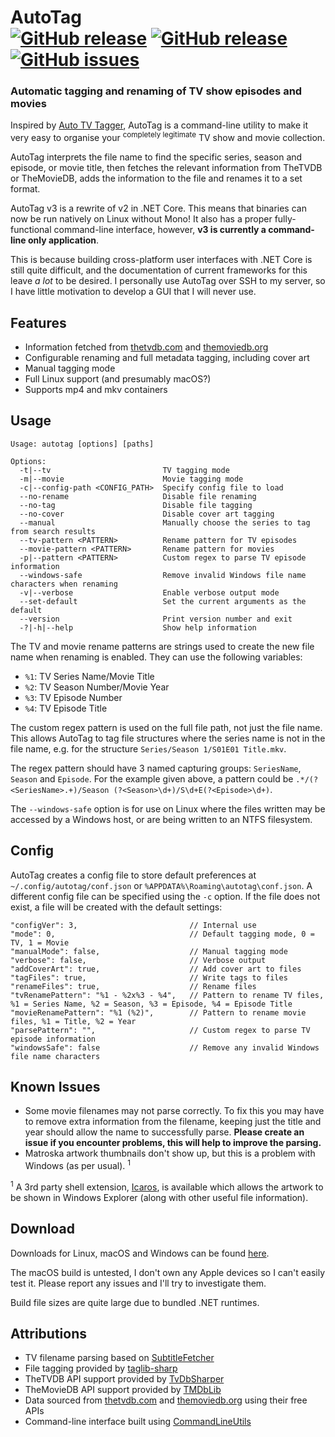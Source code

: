 # AutoTag <br/>[![GitHub release](https://img.shields.io/github/release/jamerst/AutoTag.svg)](https://github.com/jamerst/AutoTag/releases) [![GitHub release](https://img.shields.io/github/downloads/jamerst/AutoTag/total.svg)](https://github.com/jamerst/AutoTag/releases) [![GitHub issues](https://img.shields.io/github/issues/jamerst/AutoTag.svg)](https://github.com/jamerst/AutoTag/issues)

### Automatic tagging and renaming of TV show episodes and movies

Inspired by [Auto TV Tagger](https://sourceforge.net/projects/autotvtagger/), AutoTag is a command-line utility to make it very easy to organise your <sup>completely legitimate</sup> TV show and movie collection.

AutoTag interprets the file name to find the specific series, season and episode, or movie title, then fetches the relevant information from TheTVDB or TheMovieDB, adds the information to the file and renames it to a set format.

AutoTag v3 is a rewrite of v2 in .NET Core. This means that binaries can now be run natively on Linux without Mono! It also has a proper fully-functional command-line interface, however, **v3 is currently a command-line only application**.

This is because building cross-platform user interfaces with .NET Core is still quite difficult, and the documentation of current frameworks for this leave *a lot* to be desired. I personally use AutoTag over SSH to my server, so I have little motivation to develop a GUI that I will never use.

## Features
- Information fetched from [thetvdb.com](https://www.thetvdb.com/) and [themoviedb.org](https://www.themoviedb.org/)
- Configurable renaming and full metadata tagging, including cover art
- Manual tagging mode
- Full Linux support (and presumably macOS?)
- Supports mp4 and mkv containers

## Usage
```
Usage: autotag [options] [paths]

Options:
  -t|--tv                         TV tagging mode
  -m|--movie                      Movie tagging mode
  -c|--config-path <CONFIG_PATH>  Specify config file to load
  --no-rename                     Disable file renaming
  --no-tag                        Disable file tagging
  --no-cover                      Disable cover art tagging
  --manual                        Manually choose the series to tag from search results
  --tv-pattern <PATTERN>          Rename pattern for TV episodes
  --movie-pattern <PATTERN>       Rename pattern for movies
  -p|--pattern <PATTERN>          Custom regex to parse TV episode information
  --windows-safe                  Remove invalid Windows file name characters when renaming
  -v|--verbose                    Enable verbose output mode
  --set-default                   Set the current arguments as the default
  --version                       Print version number and exit
  -?|-h|--help                    Show help information

```

The TV and movie rename patterns are strings used to create the new file name when renaming is enabled. They can use the following variables:

- `%1`: TV Series Name/Movie Title
- `%2`: TV Season Number/Movie Year
- `%3`: TV Episode Number
- `%4`: TV Episode Title

The custom regex pattern is used on the full file path, not just the file name. This allows AutoTag to tag file structures where the series name is not in the file name, e.g. for the structure `Series/Season 1/S01E01 Title.mkv`.

The regex pattern should have 3 named capturing groups: `SeriesName`, `Season` and `Episode`. For the example given above, a pattern could be `.*/(?<SeriesName>.+)/Season (?<Season>\d+)/S\d+E(?<Episode>\d+)`.

The `--windows-safe` option is for use on Linux where the files written may be accessed by a Windows host, or are being written to an NTFS filesystem.

## Config
AutoTag creates a config file to store default preferences at `~/.config/autotag/conf.json` or `%APPDATA%\Roaming\autotag\conf.json`. A different config file can be specified using the `-c` option. If the file does not exist, a file will be created with the default settings:
```
"configVer": 3,                         // Internal use
"mode": 0,                              // Default tagging mode, 0 = TV, 1 = Movie
"manualMode": false,                    // Manual tagging mode
"verbose": false,                       // Verbose output
"addCoverArt": true,                    // Add cover art to files
"tagFiles": true,                       // Write tags to files
"renameFiles": true,                    // Rename files
"tvRenamePattern": "%1 - %2x%3 - %4",   // Pattern to rename TV files, %1 = Series Name, %2 = Season, %3 = Episode, %4 = Episode Title
"movieRenamePattern": "%1 (%2)",        // Pattern to rename movie files, %1 = Title, %2 = Year
"parsePattern": "",                     // Custom regex to parse TV episode information
"windowsSafe": false                    // Remove any invalid Windows file name characters
```

## Known Issues
- Some movie filenames may not parse correctly. To fix this you may have to remove extra information from the filename, keeping just the title and year should allow the name to successfully parse. **Please create an issue if you encounter problems, this will help to improve the parsing.**
- Matroska artwork thumbnails don't show up, but this is a problem with Windows (as per usual). <sup>1</sup>

<sup>1</sup> A 3rd party shell extension, [Icaros](http://shark007.net/tools.html), is available which allows the artwork to be shown in Windows Explorer (along with other useful file information).

## Download
Downloads for Linux, macOS and Windows can be found [here](https://github.com/jamerst/AutoTag/releases).

The macOS build is untested, I don't own any Apple devices so I can't easily test it. Please report any issues and I'll try to investigate them.

Build file sizes are quite large due to bundled .NET runtimes.

## Attributions
- TV filename parsing based on [SubtitleFetcher](https://github.com/pheiberg/SubtitleFetcher)
- File tagging provided by [taglib-sharp](https://github.com/mono/taglib-sharp)
- TheTVDB API support provided by [TvDbSharper](https://github.com/HristoKolev/TvDbSharper)
- TheMovieDB API support provided by [TMDbLib](https://github.com/LordMike/TMDbLib)
- Data sourced from [thetvdb.com](https://www.thetvdb.com/) and [themoviedb.org](https://www.themoviedb.org/) using their free APIs
- Command-line interface built using [CommandLineUtils](https://github.com/natemcmaster/CommandLineUtils)
